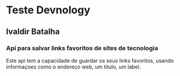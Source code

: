 # Teste Devnology
## Ivaldir Batalha

### Api para salvar links favoritos de sites de tecnologia

Este api tem a capacidade de guardar os seus links favoritos, usando informaçoes como o endereço web, um titulo, um label.
